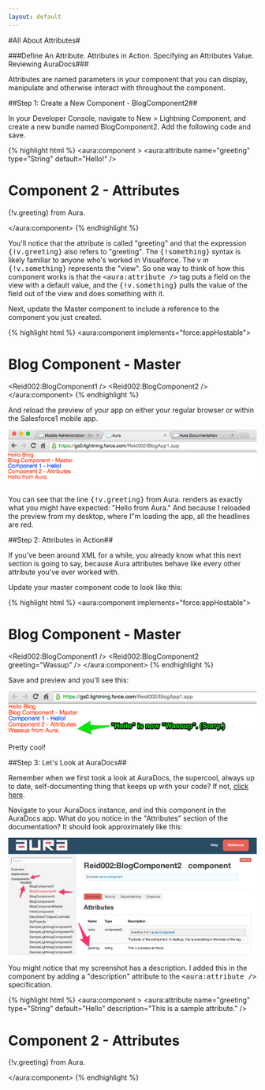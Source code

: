 ```yaml
---
layout: default
---
```


#All About Attributes#

###Define An Attribute. Attributes in Action. Specifying an Attributes Value. Reviewing AuraDocs###

Attributes are named parameters in your component that you can display, manipulate and otherwise interact with throughout the component.

##Step 1: Create a New Component - BlogComponent2##

In your Developer Console, navigate to New > Lightning Component, and create a new bundle named BlogComponent2. Add the following code and save.

{% highlight html %}
<aura:component >
	<aura:attribute name="greeting" type="String" default="Hello!" />    
	<h1>Component 2 - Attributes</h1>
    <p>{!v.greeting} from Aura.</p>
</aura:component>
{% endhighlight %}

You'll notice that the attribute is called "greeting" and that the expression <tt>{!v.greeting}</tt> also refers to "greeting". The <tt>{!something}</tt> syntax is likely familiar to anyone who's worked in Visualforce. The v in <tt>{!v.something}</tt> represents the "view". So one way to think of how this component works is that the <tt>&lt;aura:attribute /&gt;</tt> tag puts a field on the view with a default value, and the <tt>{!v.something}</tt> pulls the value of the field out of the view and does something with it.

Next, update the Master component to include a reference to the component you just created.

{% highlight html %}
<aura:component implements="force:appHostable">
	<h1>Blog Component - Master</h1>
    <Reid002:BlogComponent1 />
    <Reid002:BlogComponent2 />
</aura:component>
{% endhighlight %}

And reload the preview of your app on either your regular browser or within the Salesforce1 mobile app.

<img src="images/lightning-component-attributes-hello.png" width="600px" />

You can see that the line <tt>{!v.greeting}</tt> from Aura. renders as exactly what you might have expected: "Hello from Aura."  And because I reloaded the preview from my desktop, where I"m loading the app, all the headlines are red.

##Step 2: Attributes in Action##

If you've been around XML for a while, you already know what this next section is going to say, because Aura attributes behave like every other attribute you've ever worked with.

Update your master component code to look like this:

{% highlight html %}
<aura:component implements="force:appHostable">
	<h1>Blog Component - Master</h1>
    <Reid002:BlogComponent1 />
    <Reid002:BlogComponent2 greeting="Wassup" />
</aura:component>
{% endhighlight %}

Save and preview and you'll see this:

<img src="images/lightning-attributes-in-action.png" width="600px" />

Pretty cool!

##Step 3: Let's Look at AuraDocs##

Remember when we first took a look at AuraDocs, the supercool, always up to date, self-documenting thing that keeps up with your code? If not, [click here](basics.html#auradocs).

Navigate to your AuraDocs instance, and ind this component in the AuraDocs app.  What do you notice in the "Attributes" section of the documentation?  It should look approximately like this:

<img src="images/auradocs-attributes.png" width="600px" />

You might notice that my screenshot has a description. I added this in the component by adding a "description" attribute to the <tt>&lt;aura:attribute /&gt;</tt> specification.

{% highlight html %}
<aura:component >
	<aura:attribute name="greeting" type="String" default="Hello" description="This is a sample attribute." />    
	<h1>Component 2 - Attributes</h1>
    <p>{!v.greeting} from Aura.</p>
</aura:component>
{% endhighlight %}

